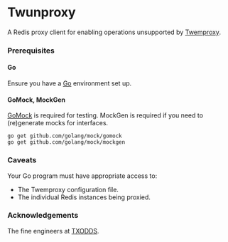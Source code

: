 # Twunproxy
A Redis proxy client for enabling operations unsupported by [Twemproxy](https://github.com/twitter/twemproxy).

### Prerequisites

#### Go
Ensure you have a [Go](http://golang.org/doc/install) environment set up.

#### GoMock, MockGen
[GoMock](https://godoc.org/github.com/golang/mock/gomock) is required for testing. MockGen is required if you need to (re)generate mocks for interfaces.
```
go get github.com/golang/mock/gomock
go get github.com/golang/mock/mockgen
```
### Caveats

Your Go program must have appropriate access to:
- The Twemproxy configuration file.
- The individual Redis instances being proxied.

### Acknowledgements

The fine engineers at [TXODDS](http://txodds.com/).
